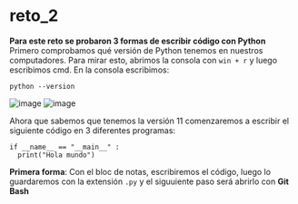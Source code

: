# reto_2

**Para este reto se probaron 3 formas de escribir código con Python**
Primero comprobamos qué versión de Python tenemos en nuestros computadores. Para mirar esto, abrimos la consola con `win + r` y luego escribimos cmd. En la consola escribimos:
```
python --version
```
![image](https://github.com/isabellam242006/reto_2/assets/142249384/d9face94-7bc6-4d8a-b7e6-442da19dddd9)
![image](https://github.com/isabellam242006/reto_2/assets/142249384/54a95171-f977-4fa8-a897-b871cac80ccf)

Ahora que sabemos que tenemos la versión 11 comenzaremos a escribir el siguiente código en 3 diferentes programas:
```
if __name__ == "__main__" :
  print("Hola mundo")
```

**Primera forma**: Con el bloc de notas, escribiremos el código, luego lo guardaremos con la extensión `.py` y el siguuiente paso será abrirlo con **Git Bash**

